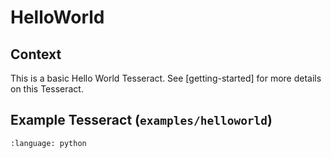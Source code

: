 # HelloWorld

## Context
This is a basic Hello World Tesseract. See [getting-started]
for more details on this Tesseract.

## Example Tesseract (`examples/helloworld`)

```{literalinclude} ../../../../examples/helloworld/tesseract_api.py
:language: python
```
